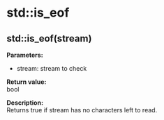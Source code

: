 # std::is_eof

## std::is_eof(stream)
**Parameters:**
* stream: stream to check

**Return value:**  
bool  

**Description:**  
Returns true if stream has no characters left to read.  
